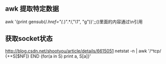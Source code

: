 
## awk 提取特定数据
awk '{print gensub(/.*href="(.*)".*/,"\\1", "g")}';;()里面的内容通过\\n引用

## 获取socket状态
http://blog.csdn.net/shootyou/article/details/6615051
netstat -n | awk '/^tcp/ {++S[$NF]} END {for(a in S) print a, S[a]}'
